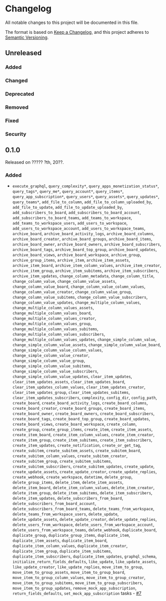 # Changelog

All notable changes to this project will be documented in this file.

The format is based on [Keep a Changelog](https://keepachangelog.com/en/1.0.0/),
and this project adheres to [Semantic Versioning](https://semver.org/spec/v2.0.0.html).

## Unreleased

### Added

### Changed

### Deprecated

### Removed

### Fixed

### Security

## 0.1.0

Released on ????? ?th, 20??.

### Added

- `execute_graphql`, `query_complexity*`, `query_apps_monetization_status*`, `query_tags*`, `query_me*`, `query_account*`, `query_items*`, `query_app_subscription*`, `query_users*`, `query_assets*`, `query_updates*`, `query_teams*`, `add_file_to_column`, `add_file_to_column_uploaded_by`, `add_file_to_update`, `add_file_to_update_uploaded_by`, `add_subscribers_to_board`, `add_subscribers_to_board_account`, `add_subscribers_to_board_teams`, `add_teams_to_workspace`, `add_teams_to_workspace_users`, `add_users_to_workspace`, `add_users_to_workspace_account`, `add_users_to_workspace_teams`, `archive_board`, `archive_board_activity_logs`, `archive_board_columns`, `archive_board_creator`, `archive_board_groups`, `archive_board_items`, `archive_board_owner`, `archive_board_owners`, `archive_board_subscribers`, `archive_board_tags`, `archive_board_top_group`, `archive_board_updates`, `archive_board_views`, `archive_board_workspace`, `archive_group`, `archive_group_items`, `archive_item`, `archive_item_assets`, `archive_item_board`, `archive_item_column_values`, `archive_item_creator`, `archive_item_group`, `archive_item_subitems`, `archive_item_subscribers`, `archive_item_updates`, `change_column_metadata`, `change_column_title`, `change_column_value`, `change_column_value_assets`, `change_column_value_board`, `change_column_value_column_values`, `change_column_value_creator`, `change_column_value_group`, `change_column_value_subitems`, `change_column_value_subscribers`, `change_column_value_updates`, `change_multiple_column_values`, `change_multiple_column_values_assets`, `change_multiple_column_values_board`, `change_multiple_column_values_creator`, `change_multiple_column_values_group`, `change_multiple_column_values_subitems`, `change_multiple_column_values_subscribers`, `change_multiple_column_values_updates`, `change_simple_column_value`, `change_simple_column_value_assets`, `change_simple_column_value_board`, `change_simple_column_value_column_values`, `change_simple_column_value_creator`, `change_simple_column_value_group`, `change_simple_column_value_subitems`, `change_simple_column_value_subscribers`, `change_simple_column_value_updates`, `clear_item_updates`, `clear_item_updates_assets`, `clear_item_updates_board`, `clear_item_updates_column_values`, `clear_item_updates_creator`, `clear_item_updates_group`, `clear_item_updates_subitems`, `clear_item_updates_subscribers`, `complexity`, `config_dir`, `config_path`, `create_board`, `create_board_activity_logs`, `create_board_columns`, `create_board_creator`, `create_board_groups`, `create_board_items`, `create_board_owner`, `create_board_owners`, `create_board_subscribers`, `create_board_tags`, `create_board_top_group`, `create_board_updates`, `create_board_views`, `create_board_workspace`, `create_column`, `create_group`, `create_group_items`, `create_item`, `create_item_assets`, `create_item_board`, `create_item_column_values`, `create_item_creator`, `create_item_group`, `create_item_subitems`, `create_item_subscribers`, `create_item_updates`, `create_notification`, `create_or_get_tag`, `create_subitem`, `create_subitem_assets`, `create_subitem_board`, `create_subitem_column_values`, `create_subitem_creator`, `create_subitem_group`, `create_subitem_subitems`, `create_subitem_subscribers`, `create_subitem_updates`, `create_update`, `create_update_assets`, `create_update_creator`, `create_update_replies`, `create_webhook`, `create_workspace`, `datetime`, `delete_group`, `delete_group_items`, `delete_item`, `delete_item_assets`, `delete_item_board`, `delete_item_column_values`, `delete_item_creator`, `delete_item_group`, `delete_item_subitems`, `delete_item_subscribers`, `delete_item_updates`, `delete_subscribers_from_board`, `delete_subscribers_from_board_account`, `delete_subscribers_from_board_teams`, `delete_teams_from_workspace`, `delete_teams_from_workspace_users`, `delete_update`, `delete_update_assets`, `delete_update_creator`, `delete_update_replies`, `delete_users_from_workspace`, `delete_users_from_workspace_account`, `delete_users_from_workspace_teams`, `delete_webhook`, `duplicate_board`, `duplicate_group`, `duplicate_group_items`, `duplicate_item`, `duplicate_item_assets`, `duplicate_item_board`, `duplicate_item_column_values`, `duplicate_item_creator`, `duplicate_item_group`, `duplicate_item_subitems`, `duplicate_item_subscribers`, `duplicate_item_updates`, `graphql_schema`, `initialize_return_fields_defaults`, `like_update`, `like_update_assets`, `like_update_creator`, `like_update_replies`, `move_item_to_group`, `move_item_to_group_assets`, `move_item_to_group_board`, `move_item_to_group_column_values`, `move_item_to_group_creator`, `move_item_to_group_subitems`, `move_item_to_group_subscribers`, `move_item_to_group_updates`, `remove_mock_app_subscription`, `return_fields_defaults`, `set_mock_app_subscription` tasks - [#7](https://github.com/PrefectHQ/prefect-monday/pull/7)
